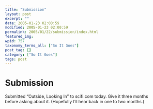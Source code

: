 ```yaml
---
title: "Submission"
layout: post
excerpt: ""
date: 2005-01-23 02:00:59
modified: 2005-01-23 02:00:59
permalink: 2005/01/22/submission/index.html
featured_img: 
wpid: 757
taxonomy_terms_all: ["So It Goes"]
post_tag: []
category: ["So It Goes"]
tags: post
---
```


# Submission

Submitted “Outside, Looking In” to scifi.com today. Give it three months before asking about it. (Hopefully I’ll hear back in one to two months.)